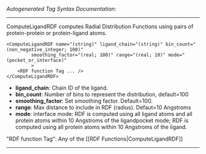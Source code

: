 _Autogenerated Tag Syntax Documentation:_

---
ComputeLigandRDF computes Radial Distribution Functions using pairs of protein-protein or protein-ligand atoms.

```
<ComputeLigandRDF name="(string)" ligand_chain="(string)" bin_count="(non_negative_integer; 100)"
         smoothing_factor="(real; 100)" range="(real; 10)" mode="(pocket_or_interface)"
         >
    <RDF function Tag ... />
</ComputeLigandRDF>
```

-   **ligand_chain**: Chain ID of the ligand.
-   **bin_count**: Number of bins to represent the distribution, default=100
-   **smoothing_factor**: Set smoothing factor. Default=100.
-   **range**: Max distance to include in RDF (radius). Defaut=10 Angstroms
-   **mode**: interface mode: RDF is computed using all ligand atoms and all protein atoms within 10 Angstroms of the ligandpocket mode; RDF is computed using all protein atoms within 10 Angstroms of the ligand.


"RDF function Tag": Any of the [[RDF Functions|ComputeLigandRDF]]

---
